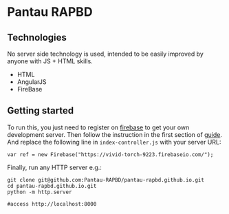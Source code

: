 # Pantau RAPBD


## Technologies

No server side technology is used, intended to be easily improved by anyone with JS + HTML skills.

  - HTML
  - AngularJS
  - FireBase

## Getting started

To run this, you just need to register on [firebase](http://www.firebase.com) to get your own development server. 
Then follow the instruction in the first section of [guide](https://www.firebase.com/docs/web/guide/login/facebook.html). And replace the following line in `index-controller.js` with your server URL:

    var ref = new Firebase("https://vivid-torch-9223.firebaseio.com/");

Finally, run any HTTP server e.g.:

    git clone git@github.com:Pantau-RAPBD/pantau-rapbd.github.io.git
    cd pantau-rapbd.github.io.git
    python -m http.server
    
    #access http://localhost:8000
